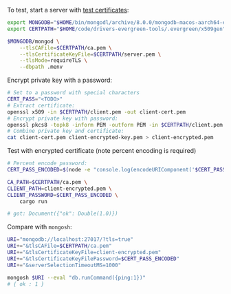To test, start a server with [test certificates](https://github.com/mongodb-labs/drivers-evergreen-tools/tree/93b20d9660fa5ef82b63d541d5a6f86f80ba4503/.evergreen/x509gen):

```bash
export MONGODB="$HOME/bin/mongodl/archive/8.0.0/mongodb-macos-aarch64-enterprise-8.0.0/bin/"
export CERTPATH="$HOME/code/drivers-evergreen-tools/.evergreen/x509gen"

$MONGODB/mongod \
    --tlsCAFile=$CERTPATH/ca.pem \
    --tlsCertificateKeyFile=$CERTPATH/server.pem \
    --tlsMode=requireTLS \
    --dbpath .menv
```

Encrypt private key with a password:
```bash
# Set to a password with special characters
CERT_PASS="<TODO>"
# Extract certificate:
openssl x509 -in $CERTPATH/client.pem -out client-cert.pem
# Encrypt private key with password:
openssl pkcs8 -topk8 -inform PEM -outform PEM -in $CERTPATH/client.pem -out client-encrypted-key.pem -passout "pass:$CERT_PASS"
# Combine private key and certificate:
cat client-cert.pem client-encrypted-key.pem > client-encrypted.pem
```

Test with encrypted certificate (note percent encoding is required)
```bash
# Percent encode password:
CERT_PASS_ENCODED=$(node -e "console.log(encodeURIComponent('$CERT_PASS'))")

CA_PATH=$CERTPATH/ca.pem \
CLIENT_PATH=client-encrypted.pem \
CLIENT_PASSWORD=$CERT_PASS_ENCODED \
    cargo run

# got: Document({"ok": Double(1.0)})
```

Compare with `mongosh`:
```bash
URI="mongodb://localhost:27017/?tls=true"
URI+="&tlsCAFile=$CERTPATH/ca.pem"
URI+="&tlsCertificateKeyFile=client-encrypted.pem"
URI+="&tlsCertificateKeyFilePassword=$CERT_PASS_ENCODED"
URI+="&serverSelectionTimeoutMS=1000"

mongosh $URI --eval "db.runCommand({ping:1})"
# { ok : 1 }
```


